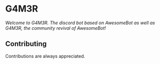 # G4M3R

*Welcome to G4M3R. The discord bot based on AwesomeBot as well as G4M3R, the community revival of AwesomeBot!*

## Contributing
Contributions are always appreciated.
